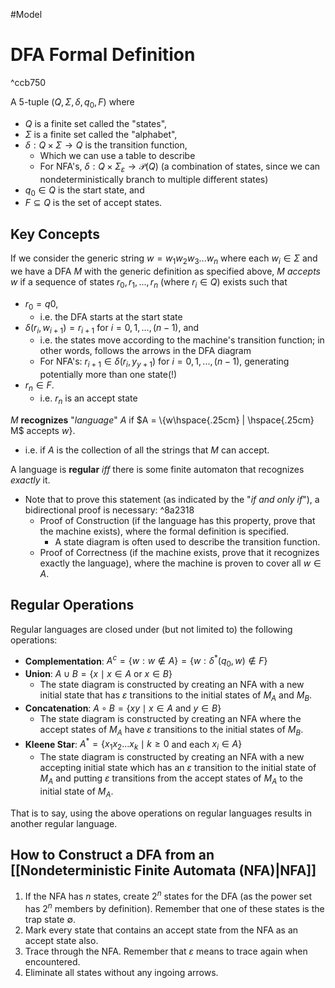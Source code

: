 #Model
# DFA Formal Definition

^ccb750

A 5-tuple $(Q, \Sigma, \delta, q_0, F)$ where
- $Q$ is a finite set called the "states",
- $\Sigma$ is a finite set called the "alphabet",
- $\delta: Q \times \Sigma \rightarrow Q$ is the transition function,
	- Which we can use a table to describe
	- For NFA's, $\delta: Q \times \Sigma_{\varepsilon} \rightarrow \mathcal{P}(Q)$ (a combination of states, since we can nondeterministically branch to multiple different states)
- $q_0 \in Q$ is the start state, and
- $F \subseteq Q$ is the set of accept states. 

## Key Concepts
If we consider the generic string $w = w_1w_2w_3...w_n$ where each $w_i \in \Sigma$ and we have a DFA $M$ with the generic definition as specified above, $M$ *accepts* $w$ if a sequence of states $r_0, r_1, ..., r_n$ (where $r_i \in Q$) exists such that
- $r_0 = q0$,
	- i.e. the DFA starts at the start state
- $\delta(r_i, w_{i+1}) = r_{i+1}$ for $i = 0, 1, ..., (n-1)$, and
	- i.e. the states move according to the machine's transition function; in other words, follows the arrows in the DFA diagram
	- For NFA's: $r_{i+1} \in \delta (r_i, y_{y+1})$ for $i = 0, 1, ..., (n-1)$, generating potentially more than one state(!)
- $r_n \in F$.
	- i.e. $r_n$ is an accept state

$M$ **recognizes** "*language*" $A$ if $A = \{w\hspace{.25cm} | \hspace{.25cm} M$ accepts $w\}$.
- i.e. if $A$ is the collection of all the strings that $M$ can accept.

A language is **regular** *iff* there is some finite automaton that recognizes *exactly* it.
- Note that to prove this statement (as indicated by the "*if and only if*"), a bidirectional proof is necessary: ^8a2318
	- Proof of Construction (if the language has this property, prove that the machine exists), where the formal definition is specified.
		- A state diagram is often used to describe the transition function.
	- Proof of Correctness (if the machine exists, prove that it recognizes exactly the language), where the machine is proven to cover all $w \in A$.

## Regular Operations
Regular languages are closed under (but not limited to) the following operations:
- **Complementation**: $A^c=\{w: w \notin A\} = \{w: \delta^*(q_0,w) \notin F\}$ 
- **Union**: $A \cup B = \{x \mid x \in A$ or $x \in B \}$ 
	- The state diagram is constructed by creating an NFA with a new initial state that has $\varepsilon$ transitions to the initial states of $M_A$ and $M_B$.
- **Concatenation**: $A \circ B = \{xy \mid x\in A$ and $y \in B \}$
	- The state diagram is constructed by creating an NFA where the accept states of $M_A$ have $\varepsilon$ transitions to the initial states of $M_B$.
- **Kleene Star**: $A^* = \{x_1x_2...x_k \mid k \geq0$ and each $x_i \in A \}$
	- The state diagram is constructed by creating an NFA with a new accepting initial state which has an $\varepsilon$ transition to the initial state of $M_A$ and putting $\varepsilon$ transitions from the accept states of $M_A$ to the initial state of $M_A$.

That is to say, using the above operations on regular languages results in another regular language.

## How to Construct a DFA from an [[Nondeterministic Finite Automata (NFA)|NFA]]
1. If the NFA has $n$ states, create $2^n$ states for the DFA (as the power set has $2^n$ members by definition). Remember that one of these states is the trap state $\emptyset$.
2. Mark every state that contains an accept state from the NFA as an accept state also.
3. Trace through the NFA. Remember that $\varepsilon$ means to trace again when encountered.
4. Eliminate all states without any ingoing arrows.